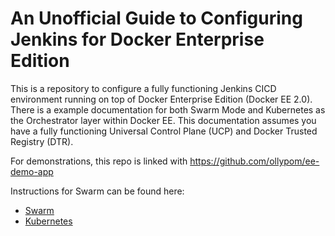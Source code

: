# An Unofficial Guide to Configuring Jenkins for Docker Enterprise Edition

This is a repository to configure a fully functioning Jenkins CICD environment running on top of Docker Enterprise Edition (Docker EE 2.0). There is a example documentation for both Swarm Mode and Kubernetes as the Orchestrator layer within Docker EE. This documentation assumes you have a fully functioning Universal Control Plane (UCP) and Docker Trusted Registry (DTR).

For demonstrations, this repo is linked with https://github.com/ollypom/ee-demo-app

Instructions for Swarm can be found here:

* [Swarm](docs/swarm.md)
* [Kubernetes](docs/kubernetes.md)